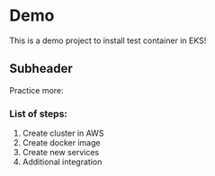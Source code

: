 # Demo

This is a demo project to install test container in EKS!

## Subheader 

Practice more:

### List of steps:

1) Create cluster in AWS
2) Create docker image 
3) Create new services
4) Additional integration

